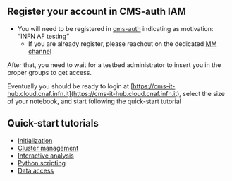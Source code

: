 <!--
 Copyright 2022 undefined
 
 Licensed under the Apache License, Version 2.0 (the "License");
 you may not use this file except in compliance with the License.
 You may obtain a copy of the License at
 
     http://www.apache.org/licenses/LICENSE-2.0
 
 Unless required by applicable law or agreed to in writing, software
 distributed under the License is distributed on an "AS IS" BASIS,
 WITHOUT WARRANTIES OR CONDITIONS OF ANY KIND, either express or implied.
 See the License for the specific language governing permissions and
 limitations under the License.
-->

## Register your account in CMS-auth IAM

- You will need to be registered in [cms-auth](https://cms-auth.web.cern.ch/) indicating as motivation: “INFN AF testing”
  - If you are already register, please reachout on the dedicated [MM channel](https://mattermost.web.cern.ch/infn-cloud-pg/channels/infn-analysis-facility)

After that, you need to wait for a testbed administrator to insert you in the proper groups to get access.

Eventually you should be ready to login at [https://cms-it-hub.cloud.cnaf.infn.it](https://cms-it-hub.cloud.cnaf.infn.it), select the size of your notebook, and start following the quick-start tutorial

## Quick-start tutorials

- [Initialization](../dask_init)
- [Cluster management](../dask_management)
- [Interactive analysis](../dask_interactive)
- [Python scripting](../dask_scripting)
- [Data access]("../aaa_access)
